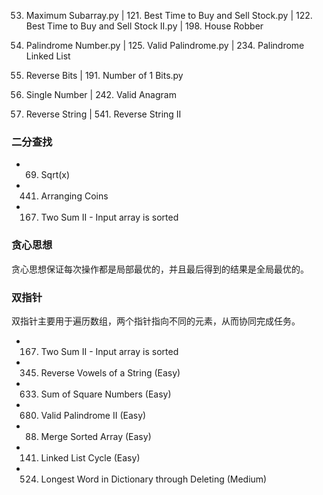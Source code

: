 

53. Maximum Subarray.py | 121. Best Time to Buy and Sell Stock.py | 122. Best Time to Buy and Sell Stock II.py | 198. House Robber

9. Palindrome Number.py | 125. Valid Palindrome.py | 234. Palindrome Linked List

190. Reverse Bits | 191. Number of 1 Bits.py

136. Single Number | 242. Valid Anagram

344. Reverse String | 541. Reverse String II



### 二分查找

- 69. Sqrt(x)
- 441. Arranging Coins
- 167. Two Sum II - Input array is sorted


### 贪心思想

贪心思想保证每次操作都是局部最优的，并且最后得到的结果是全局最优的。


### 双指针

双指针主要用于遍历数组，两个指针指向不同的元素，从而协同完成任务。

- 167. Two Sum II - Input array is sorted
- 345. Reverse Vowels of a String (Easy)
- 633. Sum of Square Numbers (Easy)
- 680. Valid Palindrome II (Easy)
- 88. Merge Sorted Array (Easy)
- 141. Linked List Cycle (Easy)
- 524. Longest Word in Dictionary through Deleting (Medium)





